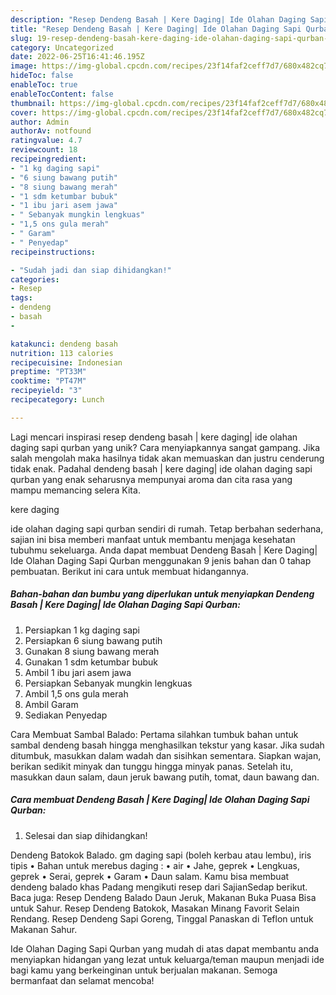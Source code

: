 ```yaml
---
description: "Resep Dendeng Basah | Kere Daging| Ide Olahan Daging Sapi Qurban yang Enak"
title: "Resep Dendeng Basah | Kere Daging| Ide Olahan Daging Sapi Qurban yang Enak"
slug: 19-resep-dendeng-basah-kere-daging-ide-olahan-daging-sapi-qurban-yang-enak
category: Uncategorized
date: 2022-06-25T16:41:46.195Z
image: https://img-global.cpcdn.com/recipes/23f14faf2ceff7d7/680x482cq70/dendeng-basah-kere-daging-ide-olahan-daging-sapi-qurban-foto-resep-utama.jpg
hideToc: false
enableToc: true
enableTocContent: false
thumbnail: https://img-global.cpcdn.com/recipes/23f14faf2ceff7d7/680x482cq70/dendeng-basah-kere-daging-ide-olahan-daging-sapi-qurban-foto-resep-utama.jpg
cover: https://img-global.cpcdn.com/recipes/23f14faf2ceff7d7/680x482cq70/dendeng-basah-kere-daging-ide-olahan-daging-sapi-qurban-foto-resep-utama.jpg
author: Admin
authorAv: notfound
ratingvalue: 4.7
reviewcount: 18
recipeingredient:
- "1 kg daging sapi"
- "6 siung bawang putih"
- "8 siung bawang merah"
- "1 sdm ketumbar bubuk"
- "1 ibu jari asem jawa"
- " Sebanyak mungkin lengkuas"
- "1,5 ons gula merah"
- " Garam"
- " Penyedap"
recipeinstructions:

- "Sudah jadi dan siap dihidangkan!"
categories:
- Resep
tags:
- dendeng
- basah
- 

katakunci: dendeng basah  
nutrition: 113 calories
recipecuisine: Indonesian
preptime: "PT33M"
cooktime: "PT47M"
recipeyield: "3"
recipecategory: Lunch

---
```





Lagi mencari inspirasi resep dendeng basah | kere daging| ide olahan daging sapi qurban yang unik? Cara menyiapkannya sangat gampang. Jika salah mengolah maka hasilnya tidak akan memuaskan dan justru cenderung tidak enak. Padahal dendeng basah | kere daging| ide olahan daging sapi qurban yang enak seharusnya mempunyai aroma dan cita rasa yang mampu memancing selera Kita.




 kere daging





 ide olahan daging sapi qurban sendiri di rumah. Tetap berbahan sederhana, sajian ini bisa memberi manfaat untuk membantu menjaga kesehatan tubuhmu sekeluarga. Anda dapat membuat Dendeng Basah | Kere Daging| Ide Olahan Daging Sapi Qurban menggunakan 9 jenis bahan dan 0 tahap pembuatan. Berikut ini cara untuk membuat hidangannya.

<!--inarticleads1-->

##### Bahan-bahan dan bumbu yang diperlukan untuk menyiapkan Dendeng Basah | Kere Daging| Ide Olahan Daging Sapi Qurban:

1. Persiapkan 1 kg daging sapi
1. Persiapkan 6 siung bawang putih
1. Gunakan 8 siung bawang merah
1. Gunakan 1 sdm ketumbar bubuk
1. Ambil 1 ibu jari asem jawa
1. Persiapkan  Sebanyak mungkin lengkuas
1. Ambil 1,5 ons gula merah
1. Ambil  Garam
1. Sediakan  Penyedap


Cara Membuat Sambal Balado: Pertama silahkan tumbuk bahan untuk sambal dendeng basah hingga menghasilkan tekstur yang kasar. Jika sudah ditumbuk, masukkan dalam wadah dan sisihkan sementara. Siapkan wajan, berikan sedikit minyak dan tunggu hingga minyak panas. Setelah itu, masukkan daun salam, daun jeruk bawang putih, tomat, daun bawang dan. 

<!--inarticleads2-->

##### Cara membuat Dendeng Basah | Kere Daging| Ide Olahan Daging Sapi Qurban:


1. Selesai dan siap dihidangkan!

Dendeng Batokok Balado. gm daging sapi (boleh kerbau atau lembu), iris tipis • Bahan untuk merebus daging : • air • Jahe, geprek • Lengkuas, geprek • Serai, geprek • Garam • Daun salam. Kamu bisa membuat dendeng balado khas Padang mengikuti resep dari SajianSedap berikut. Baca juga: Resep Dendeng Balado Daun Jeruk, Makanan Buka Puasa Bisa untuk Sahur. Resep Dendeng Batokok, Masakan Minang Favorit Selain Rendang. Resep Dendeng Sapi Goreng, Tinggal Panaskan di Teflon untuk Makanan Sahur. 

 Ide Olahan Daging Sapi Qurban yang mudah di atas dapat membantu anda menyiapkan hidangan yang lezat untuk keluarga/teman maupun menjadi ide bagi kamu yang berkeinginan untuk berjualan makanan. Semoga bermanfaat dan selamat mencoba!
